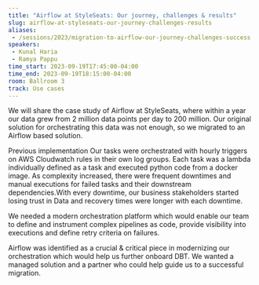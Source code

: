 ```yaml
---
title: "Airflow at StyleSeats: Our journey, challenges & results"
slug: airflow-at-styleseats-our-journey-challenges-results
aliases:
 - /sessions/2023/migration-to-airflow-our-journey-challenges-success
speakers:
 - Kunal Haria
 - Ramya Pappu
time_start: 2023-09-19T17:45:00-04:00
time_end: 2023-09-19T18:15:00-04:00
room: Ballroom 3
track: Use cases
---
```


We will share the case study of Airflow at StyleSeats, where within a year our data grew from 2 million data points per day to 200 million. Our original solution for orchestrating this data was not enough, so we migrated to an Airflow based solution.
 
Previous implementation 
Our tasks were orchestrated with hourly triggers on AWS Cloudwatch rules in their own log groups. Each task was a lambda individually defined as a task and executed python code from a docker image. As complexity increased, there were frequent downtimes and manual executions for failed tasks and their downstream dependencies.With every downtime, our business stakeholders started losing trust in Data and recovery times were longer with each downtime.  
 
We needed a modern orchestration platform which would enable our team to define and instrument complex pipelines as code, provide visibility into executions and define retry criteria on failures.
 
Airflow was identified as a crucial & critical piece in modernizing our orchestration which would help us further onboard DBT. We wanted a managed solution and a partner who could help guide us to a successful migration.